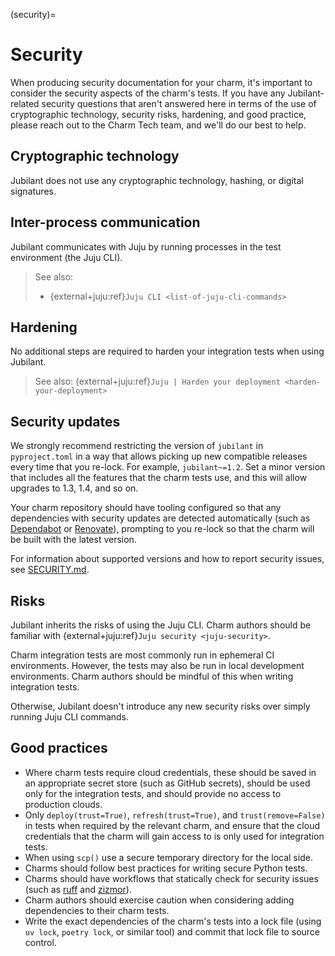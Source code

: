 (security)=

# Security

When producing security documentation for your charm, it's important to consider the security aspects of the charm's tests. If you have any Jubilant-related security questions that aren't answered here in terms of the use of cryptographic technology, security risks, hardening, and good practice, please reach out to the Charm Tech team, and we'll do our best to help.

## Cryptographic technology

Jubilant does not use any cryptographic technology, hashing, or digital signatures.

## Inter-process communication

Jubilant communicates with Juju by running processes in the test environment (the Juju CLI).

> See also:
> - {external+juju:ref}`Juju CLI <list-of-juju-cli-commands>`

## Hardening

No additional steps are required to harden your integration tests when using Jubilant.

> See also: {external+juju:ref}`Juju | Harden your deployment <harden-your-deployment>`

## Security updates

We strongly recommend restricting the version of `jubilant` in `pyproject.toml` in a way that allows picking up new compatible releases every time that you re-lock. For example, `jubilant~=1.2`. Set a minor version that includes all the features that the charm tests use, and this will allow upgrades to 1.3, 1.4, and so on.

Your charm repository should have tooling configured so that any dependencies with security updates are detected automatically (such as [Dependabot](https://docs.github.com/en/code-security/dependabot/dependabot-security-updates/about-dependabot-security-updates) or [Renovate](https://www.mend.io/renovate/)), prompting to you re-lock so that the charm will be built with the latest version.

For information about supported versions and how to report security issues, see [SECURITY.md](https://github.com/canonical/jubilant/blob/main/SECURITY.md).

## Risks

Jubilant inherits the risks of using the Juju CLI. Charm authors should be familiar with {external+juju:ref}`Juju security <juju-security>`.

Charm integration tests are most commonly run in ephemeral CI environments. However, the tests may also be run in local development environments. Charm authors should be mindful of this when writing integration tests.

Otherwise, Jubilant doesn't introduce any new security risks over simply running Juju CLI commands.

## Good practices

* Where charm tests require cloud credentials, these should be saved in an appropriate secret store (such as GitHub secrets), should be used only for the integration tests, and should provide no access to production clouds.
* Only `deploy(trust=True)`, `refresh(trust=True)`, and `trust(remove=False)` in tests when required by the relevant charm, and ensure that the cloud credentials that the charm will gain access to is only used for integration tests.
* When using `scp()` use a secure temporary directory for the local side.
* Charms should follow best practices for writing secure Python tests.
* Charms should have workflows that statically check for security issues (such as [ruff](https://docs.astral.sh/ruff/linter/) and [zizmor](https://docs.zizmor.sh/)).
* Charm authors should exercise caution when considering adding dependencies to their charm tests.
* Write the exact dependencies of the charm's tests into a lock file (using `uv lock`, `poetry lock`, or similar tool) and commit that lock file to source control.
